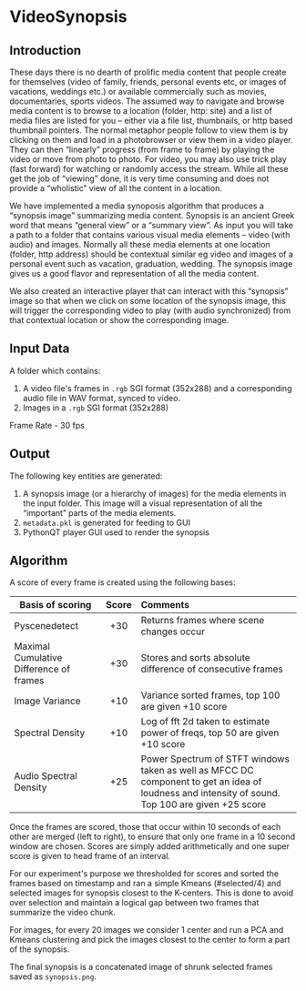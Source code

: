 # VideoSynopsis

## Introduction 

These days there is no dearth of prolific media content that people create for themselves (video of family, friends, personal events etc, or images of vacations, weddings etc.) or available commercially such as movies, documentaries, sports videos. The assumed way to navigate and browse media content is to browse to a location (folder, http: site) and a list of media files are listed for you – either via a file list, thumbnails, or http based thumbnail pointers. The normal metaphor people follow to view them is by clicking on them and load in a photobrowser or view them in a video player. They can then “linearly” progress (from frame to frame) by playing the video or move from photo to photo. For video, you may also use trick play (fast forward) for watching or randomly access the stream. While all these get the job of “viewing” done, it is very time consuming and does not provide a “wholistic” view of all the content in a location.

We have implemented a media synoposis algorithm that produces a “synopsis image” summarizing media content. Synopsis is an ancient Greek word that means “general view” or a “summary view”. As input you will take a path to a folder that contains various visual media elements – video (with audio) and images. Normally all these media elements at one location (folder, http address) should be contextual similar eg video and images of a personal event such as vacation, graduation, wedding. The synopsis image gives us a good flavor and representation of all the media content.  

We also created an interactive player that can interact with this “synopsis” image so that when we click on some location of the synopsis image, this will trigger the corresponding video to play (with audio synchronized) from that contextual location or show the corresponding image.

## Input Data

A folder which contains:
1. A video file's frames in `.rgb` SGI format (352x288) and a corresponding audio file in WAV
format, synced to video.
2. Images in a `.rgb` SGI format (352x288)

Frame Rate - 30 fps

## Output

The following key entities are generated:
1. A synopsis image (or a hierarchy of images) for the media elements in the input folder. This image will a visual representation of all the “important” parts of the media elements.
2. `metadata.pkl` is generated for feeding to GUI
3. PythonQT player GUI used to render the synopsis

## Algorithm

A score of every frame is created using the following bases:

| Basis of scoring       | Score           |Comments|
| ------------- |:-------------:| :-------|
| Pyscenedetect | +30 | Returns frames where scene changes occur  |
| Maximal Cumulative Difference of frames     | +30  |   Stores and sorts absolute difference of consecutive frames |
| Image Variance | +10 |   Variance sorted frames, top 100 are given +10 score |
| Spectral Density | +10 | Log of fft 2d taken to estimate power of freqs, top 50 are given +10 score |
| Audio Spectral Density | +25 | Power Spectrum of STFT windows taken as well as MFCC DC component to get an idea of loudness and intensity of sound. Top 100 are given +25 score | 

Once the frames are scored, those that occur within 10 seconds of each other are merged (left to right), to ensure that only one frame in a 10 second window are chosen. Scores are simply added arithmetically and one super score is given to head frame of an interval. 

For our experiment's purpose we thresholded for scores and sorted the frames based on timestamp and ran a simple Kmeans (#selected/4) and selected images for synopsis closest to the K-centers. This is done to avoid over selection and maintain a logical gap between two frames that summarize the video chunk. 

For images, for every 20 images we consider 1 center and run a PCA and Kmeans clustering and pick the images closest to the center to form a part of the synopsis.

The final synopsis is a concatenated image of shrunk selected frames saved as `synopsis.png`. 
